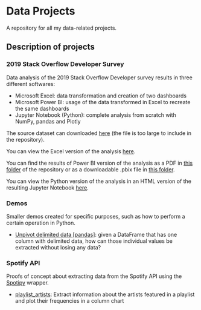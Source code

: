 # Data Projects

A repository for all my data-related projects.


## Description of projects

### 2019 Stack Overflow Developer Survey
Data analysis of the 2019 Stack Overflow Developer survey results in three different softwares:
* Microsoft Excel: data transformation and creation of two dashboards
* Microsoft Power BI: usage of the data transformed in Excel to recreate the same dashboards
* Jupyter Notebook (Python): complete analysis from scratch with NumPy, pandas and Plotly

The source dataset can downloaded [here](https://drive.google.com/file/d/1QOmVDpd8hcVYqqUXDXf68UMDWQZP0wQV/view) (the file is too large to include in the repository).

You can view the Excel version of the analysis [here](https://ipppt-my.sharepoint.com/:x:/g/personal/2161161_iscap_ipp_pt/EZyjLWRSLGlLrl4mob110y4BwXPpXtswPM8WR3chfE-LWA?e=25Y4ia).

You can find the results of Power BI version of the analysis as a PDF in [this folder](https://github.com/Ze1598/data-projects/tree/master/SO2019DevSurvey/results) of the repository or as a downloadable .pbix file in [this folder](https://github.com/Ze1598/data-projects/tree/master/SO2019DevSurvey/power%20bi).

You can view the Python version of the analysis in an HTML version of the resulting Jupyter Notebook [here](https://so2019devsurvey.ze1598.repl.co/).


### Demos
Smaller demos created for specific purposes, such as how to perform a certain operation in Python.
* [Unpivot delimited data [pandas]](https://github.com/Ze1598/data-projects/tree/master/demos/unpivot%20delimited%20data%20%5Bpandas%5D): given a DataFrame that has one column with delimited data, how can those individual values be extracted without losing any data?


### Spotify API
Proofs of concept about extracting data from the Spotify API using the [Spotipy](https://spotipy.readthedocs.io/en/2.11.2/) wrapper.

* [playlist_artists](https://github.com/Ze1598/data-projects/tree/master/spotify/playlists_artists): Extract information about the artists featured in a playlist and plot their frequencies in a column chart
